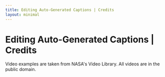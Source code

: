 ```yaml
---
title: Editing Auto-Generated Captions | Credits
layout: minimal
---
```

# Editing Auto-Generated Captions | Credits

Video examples are taken from NASA's Video Library. All videos are in the public domain.